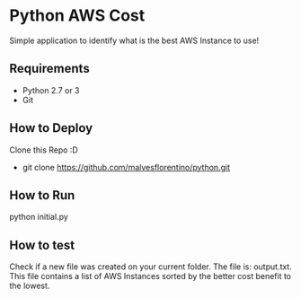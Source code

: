 # Python AWS Cost

Simple application to identify what is the best AWS Instance to use! 

## Requirements

- Python 2.7 or 3
- Git


## How to Deploy

Clone this Repo :D

- git clone https://github.com/malvesflorentino/python.git

## How to Run 

python initial.py

## How to test

Check if a new file was created on your current folder. The file is: output.txt. This file contains a list of AWS Instances sorted by the better cost benefit to the lowest.

